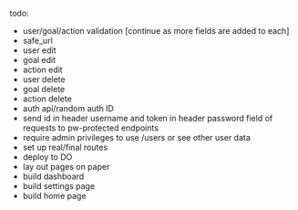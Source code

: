 todo:
-	user/goal/action validation [continue as more fields are added to each]
-	safe_url
-	user edit
-	goal edit
-	action edit
-	user delete
-	goal delete
-	action delete
-	auth api/random auth ID
-	send id in header username and token in header password field of requests to pw-protected endpoints
-	require admin privileges to use /users or see other user data
-	set up real/final routes
-	deploy to DO
-	lay out pages on paper
-	build dashboard
-	build settings page
-	build home page
